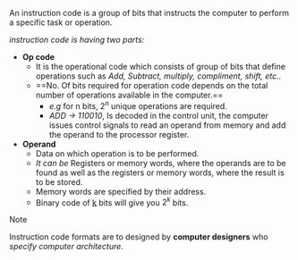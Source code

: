 An instruction code is a group of bits that instructs the computer to perform a specific task or operation.

*instruction code is having two parts:*
- **Op code**
	- It is the operational code which consists of group of bits that define operations such as *Add, Subtract, multiply, compliment, shift, etc..*
	- ==No. Of bits required for operation code depends on the total number of operations available in the computer.==
		- *e.g* for n bits, $2^n$ unique operations are required.
		- *ADD -> 110010*, Is decoded in the control unit, the computer issues control signals to read an operand from memory and add the operand to the processor register. 
- **Operand**
	- Data on which operation is to be performed.
	- *It can be* Registers or memory words, where the operands are to be found as well as the registers or memory words, where the result is to be stored.
	- Memory words are specified by their address.
	- Binary code of <u>k</u> bits will give you $2^k$ bits.

 >[!note] 
 Instruction code formats are to designed by **computer designers** who *specify computer architecture*.